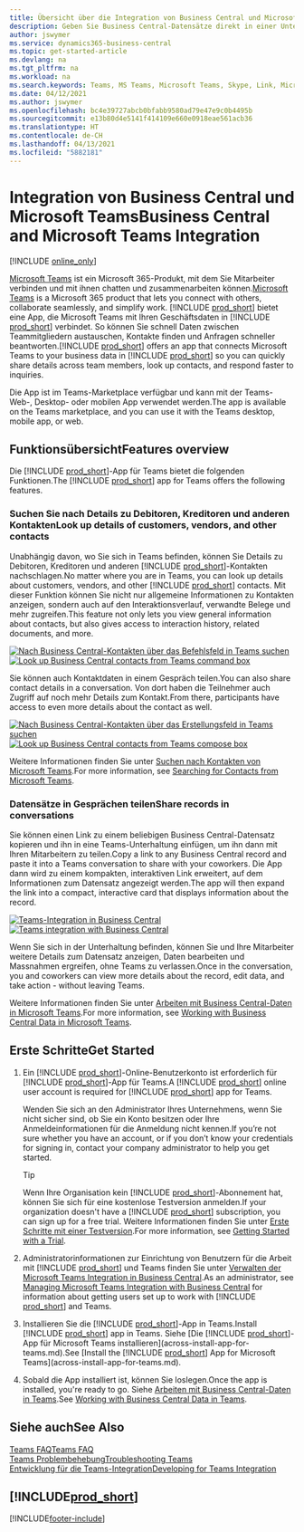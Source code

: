 ```yaml
---
title: Übersicht über die Integration von Business Central und Microsoft Teams | Microsoft Docs
description: Geben Sie Business Central-Datensätze direkt in einer Unterhaltung in Teams frei.
author: jswymer
ms.service: dynamics365-business-central
ms.topic: get-started-article
ms.devlang: na
ms.tgt_pltfrm: na
ms.workload: na
ms.search.keywords: Teams, MS Teams, Microsoft Teams, Skype, Link, Microsoft 365, collaborate, collaboration, teamwork
ms.date: 04/12/2021
ms.author: jswymer
ms.openlocfilehash: bc4e39727abcb0bfabb9580ad79e47e9c0b4495b
ms.sourcegitcommit: e13b80d4e5141f414109e660e0918eae561acb36
ms.translationtype: HT
ms.contentlocale: de-CH
ms.lasthandoff: 04/13/2021
ms.locfileid: "5882181"
---
```

# <a name="business-central-and-microsoft-teams-integration"></a><span data-ttu-id="058bf-103">Integration von Business Central und Microsoft Teams</span><span class="sxs-lookup"><span data-stu-id="058bf-103">Business Central and Microsoft Teams Integration</span></span>

[!INCLUDE [online_only](includes/online_only.md)]

<span data-ttu-id="058bf-104">[Microsoft Teams](https://www.microsoft.com/en-us/microsoft-365/microsoft-teams) ist ein Microsoft 365-Produkt, mit dem Sie Mitarbeiter verbinden und mit ihnen chatten und zusammenarbeiten können.</span><span class="sxs-lookup"><span data-stu-id="058bf-104">[Microsoft Teams](https://www.microsoft.com/en-us/microsoft-365/microsoft-teams) is a Microsoft 365 product that lets you connect with others, collaborate seamlessly, and simplify work.</span></span> <span data-ttu-id="058bf-105">[!INCLUDE [prod_short](includes/prod_short.md)] bietet eine App, die Microsoft Teams mit Ihren Geschäftsdaten in [!INCLUDE [prod_short](includes/prod_short.md)] verbindet. So können Sie schnell Daten zwischen Teammitgliedern austauschen, Kontakte finden und Anfragen schneller beantworten.</span><span class="sxs-lookup"><span data-stu-id="058bf-105">[!INCLUDE [prod_short](includes/prod_short.md)] offers an app that connects Microsoft Teams to your business data in [!INCLUDE [prod_short](includes/prod_short.md)] so you can quickly share details across team members, look up contacts, and respond faster to inquiries.</span></span>

<span data-ttu-id="058bf-106">Die App ist im Teams-Marketplace verfügbar und kann mit der Teams-Web-, Desktop- oder mobilen App verwendet werden.</span><span class="sxs-lookup"><span data-stu-id="058bf-106">The app is available on the Teams marketplace, and you can use it with the Teams desktop, mobile app, or web.</span></span>

## <a name="features-overview"></a><span data-ttu-id="058bf-107">Funktionsübersicht</span><span class="sxs-lookup"><span data-stu-id="058bf-107">Features overview</span></span>

<span data-ttu-id="058bf-108">Die [!INCLUDE [prod_short](includes/prod_short.md)]-App für Teams bietet die folgenden Funktionen.</span><span class="sxs-lookup"><span data-stu-id="058bf-108">The [!INCLUDE [prod_short](includes/prod_short.md)] app for Teams offers the following features.</span></span>

### <a name="look-up-details-of-customers-vendors-and-other-contacts"></a><span data-ttu-id="058bf-109">Suchen Sie nach Details zu Debitoren, Kreditoren und anderen Kontakten</span><span class="sxs-lookup"><span data-stu-id="058bf-109">Look up details of customers, vendors, and other contacts</span></span>

<span data-ttu-id="058bf-110">Unabhängig davon, wo Sie sich in Teams befinden, können Sie Details zu Debitoren, Kreditoren und anderen [!INCLUDE [prod_short](includes/prod_short.md)]-Kontakten nachschlagen.</span><span class="sxs-lookup"><span data-stu-id="058bf-110">No matter where you are in Teams, you can look up details about customers, vendors, and other [!INCLUDE [prod_short](includes/prod_short.md)] contacts.</span></span> <span data-ttu-id="058bf-111">Mit dieser Funktion können Sie nicht nur allgemeine Informationen zu Kontakten anzeigen, sondern auch auf den Interaktionsverlauf, verwandte Belege und mehr zugreifen.</span><span class="sxs-lookup"><span data-stu-id="058bf-111">This feature not only lets you view general information about contacts, but also gives access to interaction history, related documents, and more.</span></span>

 <span data-ttu-id="058bf-112">[![Nach Business Central-Kontakten über das Befehlsfeld in Teams suchen](media/teams-contacts-overview.png)](media/teams-contacts-overview.png#lightbox)</span><span class="sxs-lookup"><span data-stu-id="058bf-112">[![Look up Business Central contacts from Teams command box](media/teams-contacts-overview.png)](media/teams-contacts-overview.png#lightbox)</span></span>

<span data-ttu-id="058bf-113">Sie können auch Kontaktdaten in einem Gespräch teilen.</span><span class="sxs-lookup"><span data-stu-id="058bf-113">You can also share contact details in a conversation.</span></span> <span data-ttu-id="058bf-114">Von dort haben die Teilnehmer auch Zugriff auf noch mehr Details zum Kontakt.</span><span class="sxs-lookup"><span data-stu-id="058bf-114">From there, participants have access to even more details about the contact as well.</span></span>

 <span data-ttu-id="058bf-115">[![Nach Business Central-Kontakten über das Erstellungsfeld in Teams suchen](media/teams-contacts.png)](media/teams-contacts.png#lightbox)</span><span class="sxs-lookup"><span data-stu-id="058bf-115">[![Look up Business Central contacts from Teams compose box](media/teams-contacts.png)](media/teams-contacts.png#lightbox)</span></span>

<span data-ttu-id="058bf-116">Weitere Informationen finden Sie unter [Suchen nach Kontakten von Microsoft Teams](across-search-contacts-teams.md).</span><span class="sxs-lookup"><span data-stu-id="058bf-116">For more information, see [Searching for Contacts from Microsoft Teams](across-search-contacts-teams.md).</span></span>

### <a name="share-records-in-conversations"></a><span data-ttu-id="058bf-117">Datensätze in Gesprächen teilen</span><span class="sxs-lookup"><span data-stu-id="058bf-117">Share records in conversations</span></span>

<span data-ttu-id="058bf-118">Sie können einen Link zu einem beliebigen Business Central-Datensatz kopieren und ihn in eine Teams-Unterhaltung einfügen, um ihn dann mit Ihren Mitarbeitern zu teilen.</span><span class="sxs-lookup"><span data-stu-id="058bf-118">Copy a link to any Business Central record and paste it into a Teams conversation to share with your coworkers.</span></span> <span data-ttu-id="058bf-119">Die App dann wird zu einem kompakten, interaktiven Link erweitert, auf dem Informationen zum Datensatz angezeigt werden.</span><span class="sxs-lookup"><span data-stu-id="058bf-119">The app will then expand the link into a compact, interactive card that displays information about the record.</span></span>

<span data-ttu-id="058bf-120">[![Teams-Integration in Business Central](media/teams-intro-v3.png)](media/teams-intro-v3.png#lightbox)</span><span class="sxs-lookup"><span data-stu-id="058bf-120">[![Teams integration with Business Central](media/teams-intro-v3.png)](media/teams-intro-v3.png#lightbox)</span></span>

<span data-ttu-id="058bf-121">Wenn Sie sich in der Unterhaltung befinden, können Sie und Ihre Mitarbeiter weitere Details zum Datensatz anzeigen, Daten bearbeiten und Massnahmen ergreifen, ohne Teams zu verlassen.</span><span class="sxs-lookup"><span data-stu-id="058bf-121">Once in the conversation, you and coworkers can view more details about the record, edit data, and take action - without leaving Teams.</span></span>

<span data-ttu-id="058bf-122">Weitere Informationen finden Sie unter [Arbeiten mit Business Central-Daten in Microsoft Teams](across-working-with-teams.md).</span><span class="sxs-lookup"><span data-stu-id="058bf-122">For more information, see [Working with Business Central Data in Microsoft Teams](across-working-with-teams.md).</span></span>

## <a name="get-started"></a><span data-ttu-id="058bf-123">Erste Schritte</span><span class="sxs-lookup"><span data-stu-id="058bf-123">Get Started</span></span>

1. <span data-ttu-id="058bf-124">Ein [!INCLUDE [prod_short](includes/prod_short.md)]-Online-Benutzerkonto ist erforderlich für [!INCLUDE [prod_short](includes/prod_short.md)]-App für Teams.</span><span class="sxs-lookup"><span data-stu-id="058bf-124">A [!INCLUDE [prod_short](includes/prod_short.md)] online user account is required for [!INCLUDE [prod_short](includes/prod_short.md)] app for Teams.</span></span>

    <span data-ttu-id="058bf-125">Wenden Sie sich an den Administrator Ihres Unternehmens, wenn Sie nicht sicher sind, ob Sie ein Konto besitzen oder Ihre Anmeldeinformationen für die Anmeldung nicht kennen.</span><span class="sxs-lookup"><span data-stu-id="058bf-125">If you’re not sure whether you have an account, or if you don’t know your credentials for signing in, contact your company administrator to help you get started.</span></span>

    > [!TIP]
    > <span data-ttu-id="058bf-126">Wenn Ihre Organisation kein [!INCLUDE [prod_short](includes/prod_short.md)]-Abonnement hat, können Sie sich für eine kostenlose Testversion anmelden.</span><span class="sxs-lookup"><span data-stu-id="058bf-126">If your organization doesn't have a [!INCLUDE [prod_short](includes/prod_short.md)] subscription, you can sign up for a free trial.</span></span> <span data-ttu-id="058bf-127">Weitere Informationen finden Sie unter [Erste Schritte mit einer Testversion](across-preview.md#getting-started-with-a-trial).</span><span class="sxs-lookup"><span data-stu-id="058bf-127">For more information, see [Getting Started with a Trial](across-preview.md#getting-started-with-a-trial).</span></span>

2. <span data-ttu-id="058bf-128">Administratorinformationen zur Einrichtung von Benutzern für die Arbeit mit [!INCLUDE [prod_short](includes/prod_short.md)] und Teams finden Sie unter [Verwalten der Microsoft Teams Integration in Business Central](admin-teams-integration.md).</span><span class="sxs-lookup"><span data-stu-id="058bf-128">As an administrator, see [Managing Microsoft Teams Integration with Business Central](admin-teams-integration.md) for information about getting users set up to work with [!INCLUDE [prod_short](includes/prod_short.md)] and Teams.</span></span>
3. <span data-ttu-id="058bf-129">Installieren Sie die [!INCLUDE [prod_short](includes/prod_short.md)]-App in Teams.</span><span class="sxs-lookup"><span data-stu-id="058bf-129">Install [!INCLUDE [prod_short](includes/prod_short.md)] app in Teams.</span></span> <span data-ttu-id="058bf-130">Siehe [Die [!INCLUDE [prod_short](includes/prod_short.md)]-App für Microsoft Teams installieren](across-install-app-for-teams.md).</span><span class="sxs-lookup"><span data-stu-id="058bf-130">See [Install the [!INCLUDE [prod_short](includes/prod_short.md)] App for Microsoft Teams](across-install-app-for-teams.md).</span></span>
4. <span data-ttu-id="058bf-131">Sobald die App installiert ist, können Sie loslegen.</span><span class="sxs-lookup"><span data-stu-id="058bf-131">Once the app is installed, you're ready to go.</span></span> <span data-ttu-id="058bf-132">Siehe [Arbeiten mit Business Central-Daten in Teams](across-working-with-teams.md).</span><span class="sxs-lookup"><span data-stu-id="058bf-132">See [Working with Business Central Data in Teams](across-working-with-teams.md).</span></span> 

## <a name="see-also"></a><span data-ttu-id="058bf-133">Siehe auch</span><span class="sxs-lookup"><span data-stu-id="058bf-133">See Also</span></span>

[<span data-ttu-id="058bf-134">Teams FAQ</span><span class="sxs-lookup"><span data-stu-id="058bf-134">Teams FAQ</span></span>](teams-faq.md)  
[<span data-ttu-id="058bf-135">Teams Problembehebung</span><span class="sxs-lookup"><span data-stu-id="058bf-135">Troubleshooting Teams</span></span>](admin-teams-troubleshooting.md)  
[<span data-ttu-id="058bf-136">Entwicklung für die Teams-Integration</span><span class="sxs-lookup"><span data-stu-id="058bf-136">Developing for Teams Integration</span></span>](/dynamics365/business-central/dev-itpro/developer/devenv-develop-for-teams)
  
## [!INCLUDE[prod_short](includes/free_trial_md.md)]  


[!INCLUDE[footer-include](includes/footer-banner.md)]